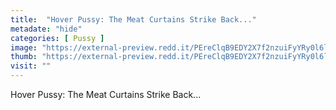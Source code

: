 ```yaml
---
title:  "Hover Pussy: The Meat Curtains Strike Back..."
metadate: "hide"
categories: [ Pussy ]
image: "https://external-preview.redd.it/PEreClqB9EDY2X7f2nzuiFyYRy0l6laFh7jySBJHVOY.jpg?auto=webp&s=b27524ec5d091e1358589680304dd8ab47f2e165"
thumb: "https://external-preview.redd.it/PEreClqB9EDY2X7f2nzuiFyYRy0l6laFh7jySBJHVOY.jpg?width=960&crop=smart&auto=webp&s=521ac380634f95c7fff16d4a0655ffc4e3fd50a5"
visit: ""
---
```

Hover Pussy: The Meat Curtains Strike Back...
